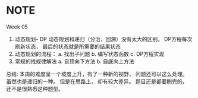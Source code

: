 # NOTE

Week 05

1. 动态规划- DP
    动态规划和递归（分治，回溯）没有太大的区别。
    DP方程每次刷新状态， 最后的状态就是所需要的结果状态
2.  动态规划的流程：
    a.  找出子问题
    b.  编写状态函数
    c.  DP方程实现
3.  常规的找规律解法
    a.  自顶向下方法 
    b.  自底向上方法


总结:
本周的难度呈一个坡度上升，有了一种新的视野， 问题还可以这么处理。 虽然也是递归的一种。 但是在思路上， 却有较大差异。 题目还是都要刷完的， 还不是很熟悉这种题型。
  


